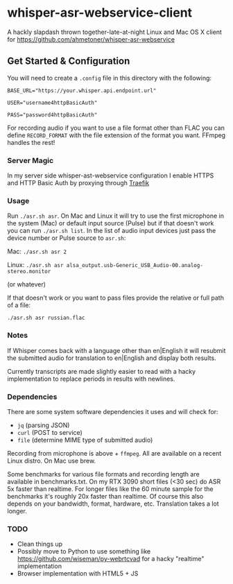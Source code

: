 # whisper-asr-webservice-client

A hackly slapdash thrown together-late-at-night Linux and Mac OS X client for https://github.com/ahmetoner/whisper-asr-webservice

## Get Started & Configuration
You will need to create a `.config` file in this directory with the following:

`BASE_URL="https://your.whisper.api.endpoint.url"`

`USER="username4httpBasicAuth"`

`PASS="password4httpBasicAuth"`

For recording audio if you want to use a file format other than FLAC you can define `RECORD_FORMAT` with the file extension of the format you want. FFmpeg handles the rest!

### Server Magic
In my server side whisper-ast-webservice configuration I enable HTTPS and HTTP Basic Auth by proxying through [Traefik](https://traefik.io/)

### Usage
Run `./asr.sh asr`. On Mac and Linux it will try to use the first microphone in the system (Mac) or default input source (Pulse) but if that doesn't work you can run `./asr.sh list`. In the list of audio input devices just pass the device number or Pulse source to `asr.sh`:

Mac:
`./asr.sh asr 2`

Linux:
`./asr.sh asr alsa_output.usb-Generic_USB_Audio-00.analog-stereo.monitor`

(or whatever)

If that doesn't work or you want to pass files provide the relative or full path of a file:

`./asr.sh asr russian.flac`

### Notes
If Whisper comes back with a language other than en|English it will resubmit the submitted audio for translation to en|English and display both results. 

Currently transcripts are made slightly easier to read with a hacky implementation to replace periods in results with newlines.

### Dependencies
There are some system software dependencies it uses and will check for:

- `jq` (parsing JSON)
- `curl` (POST to service)
- `file` (determine MIME type of submitted audio)

Recording from microphone is above + `ffmpeg`. All are available on a recent Linux distro. On Mac use brew.

Some benchmarks for various file formats and recording length are available in benchmarks.txt. On my RTX 3090 short files (<30 sec) do ASR 5x faster than realtime. For longer files like the 60 minute sample for the benchmarks it's roughly 20x faster than realtime. Of course this also depends on your bandwidth, format, hardware, etc. Translation takes a lot longer.

### TODO
- Clean things up
- Possibly move to Python to use something like https://github.com/wiseman/py-webrtcvad for a hacky "realtime" implementation
- Browser implementation with HTML5 + JS
